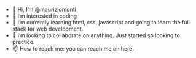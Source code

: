 - 👋 Hi, I’m @mauriziomonti
- 👀 I’m interested in coding
- 🌱 I’m currently learning html, css, javascript and going to learn the full stack for web development.
- 💞️ I’m looking to collaborate on anything. Just started so looking to practice.
- 📫 How to reach me: you can reach me on here.

<!---
mauriziomonti/mauriziomonti is a ✨ special ✨ repository because its `README.md` (this file) appears on your GitHub profile.
You can click the Preview link to take a look at your changes.
--->
